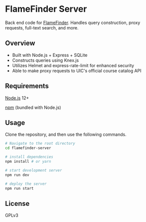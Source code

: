 # FlameFinder Server
Back end code for [FlameFinder](https://github.com/JRapt0r/flamefinder). Handles query construction, proxy requests, full-text search, and more.

## Overview

- Built with Node.js + Express + SQLite
- Constructs queries using Knex.js 
- Utilizes Helmet and express-rate-limit for enhanced security
- Able to make proxy requests to UIC's official course catalog API

## Requirements
[Node.js](https://nodejs.org/en/ "Node.js") 12+

[npm](https://nodejs.org/en/ "npm") (bundled with Node.js)

## Usage

Clone the repository, and then use the following commands.

``` bash
# Navigate to the root directory
cd flamefinder-server

# install dependencies
npm install # or yarn

# start development server
npm run dev

# deploy the server
npm run start
```

## License

GPLv3
